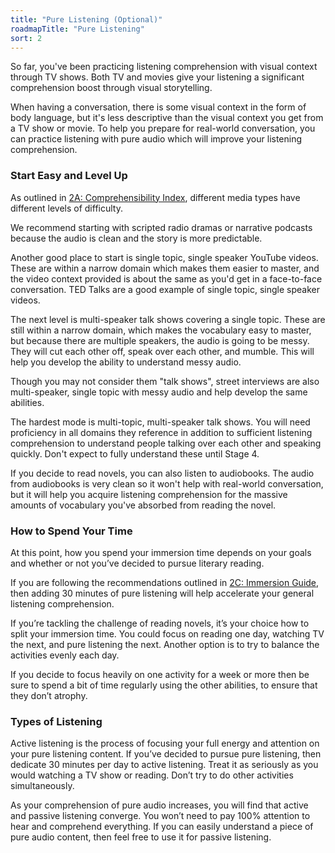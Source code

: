 ```yaml
---
title: "Pure Listening (Optional)"
roadmapTitle: "Pure Listening"
sort: 2
---
```


So far, you've been practicing listening comprehension with visual context through TV shows.
Both TV and movies give your listening a significant comprehension boost through visual storytelling.

When having a conversation, there is some visual context in the form of body language, but it's less descriptive than the visual context you get from a TV show or movie.
To help you prepare for real-world conversation, you can practice listening with pure audio which will improve your listening comprehension.

### Start Easy and Level Up

As outlined in [2A: Comprehensibility Index][stage-2a-comprehensibility-index], different media types have different levels of difficulty.

We recommend starting with scripted radio dramas or narrative podcasts because the audio is clean and the story is more predictable.

Another good place to start is single topic, single speaker YouTube videos.
These are within a narrow domain which makes them easier to master, and the video context provided is about the same as you'd get in a face-to-face conversation.
TED Talks are a good example of single topic, single speaker videos.

The next level is multi-speaker talk shows covering a single topic.
These are still within a narrow domain, which makes the vocabulary easy to master, but because there are multiple speakers, the audio is going to be messy.
They will cut each other off, speak over each other, and mumble.
This will help you develop the ability to understand messy audio.

Though you may not consider them "talk shows", street interviews are also multi-speaker, single topic with messy audio and help develop the same abilities.

The hardest mode is multi-topic, multi-speaker talk shows.
You will need proficiency in all domains they reference in addition to sufficient listening comprehension to understand people talking over each other and speaking quickly.
Don't expect to fully understand these until Stage 4.

If you decide to read novels, you can also listen to audiobooks.
The audio from audiobooks is very clean so it won't help with real-world conversation, but it will help you acquire listening comprehension for the massive amounts of vocabulary you've absorbed from reading the novel.

### How to Spend Your Time

At this point, how you spend your immersion time depends on your goals and whether or not you’ve decided to pursue literary reading.

If you are following the recommendations outlined in [2C: Immersion Guide][stage-2c-immersion-guide], then adding 30 minutes of pure listening will help accelerate your general listening comprehension.

If you’re tackling the challenge of reading novels, it’s your choice how to split your immersion time.
You could focus on reading one day, watching TV the next, and pure listening the next.
Another option is to try to balance the activities evenly each day.

If you decide to focus heavily on one activity for a week or more then be sure to spend a bit of time regularly using the other abilities, to ensure that they don’t atrophy.

### Types of Listening

Active listening is the process of focusing your full energy and attention on your pure listening content.
If you’ve decided to pursue pure listening, then dedicate 30 minutes per day to active listening.
Treat it as seriously as you would watching a TV show or reading.
Don’t try to do other activities simultaneously.

As your comprehension of pure audio increases, you will find that active and passive listening converge.
You won’t need to pay 100% attention to hear and comprehend everything.
If you can easily understand a piece of pure audio content, then feel free to use it for passive listening.

[stage-2a-comprehensibility-index]: /roadmap/stage-2/a/comprehensibility-index
[stage-2c-immersion-guide]: /roadmap/stage-2/c/immersion-guide
